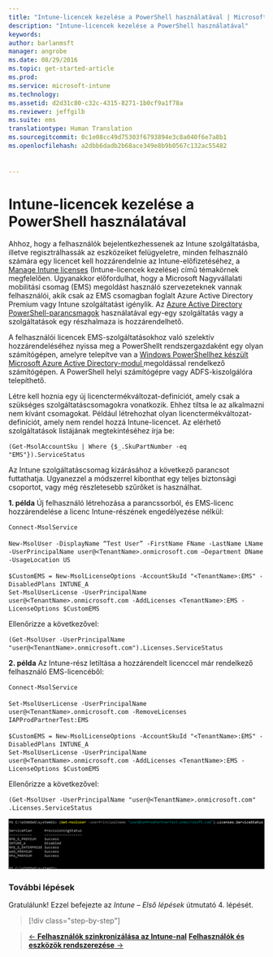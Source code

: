 ```yaml
---
title: "Intune-licencek kezelése a PowerShell használatával | Microsoft Intune"
description: "Intune-licencek kezelése a PowerShell használatával"
keywords: 
author: barlanmsft
manager: angrobe
ms.date: 08/29/2016
ms.topic: get-started-article
ms.prod: 
ms.service: microsoft-intune
ms.technology: 
ms.assetid: d2d31c80-c32c-4315-8271-1b0cf9a1f78a
ms.reviewer: jeffgilb
ms.suite: ems
translationtype: Human Translation
ms.sourcegitcommit: 0c1e08cc49d75303f6793894e3c8a040f6e7a8b1
ms.openlocfilehash: a2dbb6dadb2b68ace349e8b9b0567c132ac55482


---
```


# Intune-licencek kezelése a PowerShell használatával
Ahhoz, hogy a felhasználók bejelentkezhessenek az Intune szolgáltatásba, illetve regisztrálhassák az eszközeiket felügyeletre, minden felhasználó számára egy licencet kell hozzárendelnie az Intune-előfizetéséhez, a [Manage Intune licenses](start-with-a-paid-subscription-to-microsoft-intune-step-4.md) (Intune-licencek kezelése) című témakörnek megfelelően. Ugyanakkor előfordulhat, hogy a Microsoft Nagyvállalati mobilitási csomag (EMS) megoldást használó szervezeteknek vannak felhasználói, akik csak az EMS csomagban foglalt Azure Active Directory Premium vagy Intune szolgáltatást igénylik. Az [Azure Active Directory PowerShell-parancsmagok](https://msdn.microsoft.com/library/jj151815.aspx) használatával egy-egy szolgáltatás vagy a szolgáltatások egy részhalmaza is hozzárendelhető.

A felhasználói licencek EMS-szolgáltatásokhoz való szelektív hozzárendeléséhez nyissa meg a PowerShellt rendszergazdaként egy olyan számítógépen, amelyre telepítve van a [Windows PowerShellhez készült Microsoft Azure Active Directory-modul ](https://msdn.microsoft.com/library/jj151815.aspx#bkmk_installmodule) megoldással rendelkező számítógépen. A PowerShell helyi számítógépre vagy ADFS-kiszolgálóra telepíthető.

Létre kell hoznia egy új licenctermékváltozat-definíciót, amely csak a szükséges szolgáltatáscsomagokra vonatkozik. Ehhez tiltsa le az alkalmazni nem kívánt csomagokat. Például létrehozhat olyan licenctermékváltozat-definíciót, amely nem rendel hozzá Intune-licencet. Az elérhető szolgáltatások listájának megtekintéséhez írja be:

    (Get-MsolAccountSku | Where {$_.SkuPartNumber -eq "EMS"}).ServiceStatus

Az Intune szolgáltatáscsomag kizárásához a következő parancsot futtathatja. Ugyanezzel a módszerrel kibonthat egy teljes biztonsági csoportot, vagy még részletesebb szűrőket is használhat.

**1. példa** Új felhasználó létrehozása a parancssorból, és EMS-licenc hozzárendelése a licenc Intune-részének engedélyezése nélkül:

    Connect-MsolService

    New-MsolUser -DisplayName “Test User” -FirstName FName -LastName LName -UserPrincipalName user@<TenantName>.onmicrosoft.com –Department DName -UsageLocation US

    $CustomEMS = New-MsolLicenseOptions -AccountSkuId "<TenantName>:EMS" -DisabledPlans INTUNE_A
    Set-MsolUserLicense -UserPrincipalName user@<TenantName>.onmicrosoft.com -AddLicenses <TenantName>:EMS -LicenseOptions $CustomEMS


Ellenőrizze a következővel:

    (Get-MsolUser -UserPrincipalName "user@<TenantName>.onmicrosoft.com").Licenses.ServiceStatus

**2. példa** Az Intune-rész letiltása a hozzárendelt licenccel már rendelkező felhasználó EMS-licencéből:

    Connect-MsolService

    Set-MsolUserLicense -UserPrincipalName user@<TenantName>.onmicrosoft.com -RemoveLicenses IAPProdPartnerTest:EMS

    $CustomEMS = New-MsolLicenseOptions -AccountSkuId "<TenantName>:EMS" -DisabledPlans INTUNE_A
    Set-MsolUserLicense -UserPrincipalName user@<TenantName>.onmicrosoft.com -AddLicenses <TenantName>:EMS -LicenseOptions $CustomEMS

Ellenőrizze a következővel:

    (Get-MsolUser -UserPrincipalName "user@<TenantName>.onmicrosoft.com" .Licenses.ServiceStatus

![PoSH-AddLic-Verify](./media/posh-addlic-verify.png)

### További lépések
Gratulálunk! Ezzel befejezte az *Intune – Első lépések* útmutató 4. lépését.
>[!div class="step-by-step"]

>[&larr; **Felhasználók szinkronizálása az Intune-nal**](.\start-with-a-paid-subscription-to-microsoft-intune-step-2.md)     [**Felhasználók és eszközök rendszerezése** &rarr;](.\start-with-a-paid-subscription-to-microsoft-intune-step-5.md)  



<!--HONumber=Aug16_HO5-->


